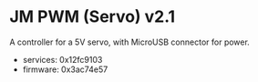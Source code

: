 # JM PWM (Servo) v2.1

A controller for a 5V servo, with MicroUSB connector for power.

* services: 0x12fc9103
* firmware: 0x3ac74e57
